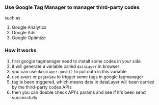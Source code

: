 ### Use Google Tag Manager to manager third-party codes
such as 
1. Google Analytics
2. Google Ads
3. Google Optimize

### How it works
1. first google tagmanager need to install some codes in your side
2. it will generate a variable called `dataLayer` in browser
3. you can use `dataLayer.push()` to put data in this variable
4. use `event` or `pageview` to trigger some tags in google tagmanager
5. tag is been triggered, which means data in dataLayer will been carried by the third-party codes APIs
6. then you can double check API's params and see if it's been send successfully
